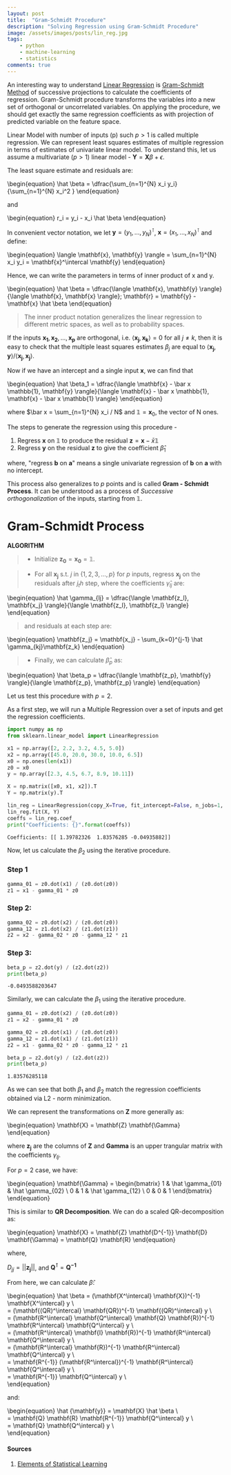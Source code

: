 ```yaml
---
layout: post
title:  "Gram-Schmidt Procedure"
description: "Solving Regression using Gram-Schmidt Procedure"
image: /assets/images/posts/lin_reg.jpg
tags:
    - python
    - machine-learning
    - statistics
comments: true
---
```


An interesting way to understand [Linear Regression](https://en.wikipedia.org/wiki/Linear_regression) is [Gram-Schmidt Method](https://en.wikipedia.org/wiki/Gram%E2%80%93Schmidt_process) of successive projections to calculate the coefficients of regression. Gram-Schmidt procedure transforms the variables into a new set of orthogonal or uncorrelated variables. On applying the procedure, we should get exactly the same regression coefficients as with projection of predicted variable on the feature space.

Linear Model with number of inputs (p) such $p > 1$ is called multiple regression. We can represent least squares estimates of multiple regression in terms of estimates of univariate linear model. To understand this, let us assume a multivariate $(p > 1)$ linear model - $\mathbf{Y} = \mathbf{X}\beta + \epsilon$.

The least square estimate and residuals are:

\begin{equation}
\hat \beta = \dfrac{\sum_{n=1}^{N} x_i y_i}{\sum_{n=1}^{N} x_i^2 }
\end{equation}

and

\begin{equation}
r_i = y_i - x_i \hat \beta
\end{equation}

In convenient vector notation, we let $\mathbf{y} = (y_1, ..., y_N)^\intercal$, $\mathbf{x} = (x_1, ..., x_N)^\intercal$ and define:

\begin{equation}
\langle \mathbf{x}, \mathbf{y} \rangle = \sum_{n=1}^{N} x_i y_i = \mathbf{x}^\intercal \mathbf{y}
\end{equation}

Hence, we can write the parameters in terms of inner product of x and y.

\begin{equation}
\hat \beta = \dfrac{\langle \mathbf{x}, \mathbf{y} \rangle}{\langle \mathbf{x}, \mathbf{x} \rangle};
\mathbf{r} = \mathbf{y} - \mathbf{x} \hat \beta
\end{equation}


> The inner product notation generalizes the linear regression to different metric spaces, as well as to probability spaces.


If the inputs $\mathbf{x_1}, \mathbf{x_2}, ..., \mathbf{x_p}$ are orthogonal, i.e. $\langle \mathbf{x_j}, \mathbf{x_k} \rangle = 0$ for all $j \neq k$, then it is easy to check that the multiple least squares estimates $\beta_j$ are equal to $\langle \mathbf{x_j}, \mathbf{y} \rangle / \langle \mathbf{x_j}, \mathbf{x_j} \rangle$.

Now if we have an intercept and a single input $\mathbf{x}$, we can find that

\begin{equation}
\hat \beta_1 = \dfrac{\langle \mathbf{x} - \bar x \mathbb{1}, \mathbf{y} \rangle}{\langle \mathbf{x} - \bar x \mathbb{1}, \mathbf{x} - \bar x \mathbb{1} \rangle}
\end{equation}

where $\bar x = \sum_{n=1}^{N} x_i / N$ and $\mathbb{1} = \mathbf{x}_0$, the vector of N ones.

The steps to generate the regression using this procedure -

1. Regress $\mathbf{x}$ on $\mathbb{1}$ to produce the residual $\mathbf{z} = \mathbf{x} - \bar x \mathbb{1}$
2. Regress $\mathbf{y}$ on the residual $\mathbf{z}$ to give the coefficient $\hat \beta_1$

where, "regress $\mathbf{b}$ on $\mathbf{a}$" means a single univariate regression of $\mathbf{b}$ on $\mathbf{a}$ with no intercept.

This process also generalizes to $p$ points and is called **Gram - Schmidt Process**. It can be understood as a process of *Successive orthogonalization* of the inputs, starting from $\mathbb{1}$.

# Gram-Schmidt Process

**ALGORITHM**

> - Initialize $\mathbf{z_0} = \mathbf{x_0} = \mathbb{1}$.

> - For all $\mathbf{x_j}$ s.t. $j$ in $\{1, 2, 3, ..., p\}$ for $p$ inputs, regress $\mathbf{x_j}$ on the residuals after $j_th$ step, where the coefficients $\hat \gamma_{lj}$ are:

\begin{equation}
\hat \gamma_{lj} = \dfrac{\langle \mathbf{z_l}, \mathbf{x_j} \rangle}{\langle \mathbf{z_l}, \mathbf{z_l} \rangle}
\end{equation}

> and residuals at each step are:

\begin{equation}
\mathbf{z_j} = \mathbf{x_j} - \sum_{k=0}^{j-1} \hat \gamma_{kj}\mathbf{z_k}
\end{equation}

> - Finally, we can calculate $\hat \beta_p$ as:

\begin{equation}
\hat \beta_p = \dfrac{\langle \mathbf{z_p}, \mathbf{y} \rangle}{\langle \mathbf{z_p}, \mathbf{z_p} \rangle}
\end{equation}

Let us test this procedure with $p = 2$.

As a first step, we will run a Multiple Regression over a set of inputs and get the regression coefficients.


```python
import numpy as np
from sklearn.linear_model import LinearRegression
```


```python
x1 = np.array([2, 2.2, 3.2, 4.5, 5.0])
x2 = np.array([45.0, 20.0, 30.0, 10.0, 6.5])
x0 = np.ones(len(x1))
z0 = x0
y = np.array([2.3, 4.5, 6.7, 8.9, 10.11])

X = np.matrix([x0, x1, x2]).T
Y = np.matrix(y).T

lin_reg = LinearRegression(copy_X=True, fit_intercept=False, n_jobs=1, normalize=False)
lin_reg.fit(X, Y)
coeffs = lin_reg.coef_
print("Coefficients: {}".format(coeffs))
```

    Coefficients: [[ 1.39782326  1.83576285 -0.04935882]]


Now, let us calculate the $\beta_2$ using the iterative procedure.

### Step 1


```python
gamma_01 = z0.dot(x1) / (z0.dot(z0))
z1 = x1 - gamma_01 * z0
```

### Step 2:


```python
gamma_02 = z0.dot(x2) / (z0.dot(z0))
gamma_12 = z1.dot(x2) / (z1.dot(z1))
z2 = x2 - gamma_02 * z0 - gamma_12 * z1
```

### Step 3:


```python
beta_p = z2.dot(y) / (z2.dot(z2))
print(beta_p)
```

    -0.0493588203647


Similarly, we can calculate the $\beta_1$ using the iterative procedure.


```python
gamma_01 = z0.dot(x2) / (z0.dot(z0))
z1 = x2 - gamma_01 * z0

gamma_02 = z0.dot(x1) / (z0.dot(z0))
gamma_12 = z1.dot(x1) / (z1.dot(z1))
z2 = x1 - gamma_02 * z0 - gamma_12 * z1

beta_p = z2.dot(y) / (z2.dot(z2))
print(beta_p)
```

    1.83576285118


As we can see that both $\beta_1$ and $\beta_2$ match the regression coefficients obtained via L2 - norm minimization.

We can represent the transformations on $\mathbf{Z}$ more generally as:

\begin{equation}
\mathbf{X} = \mathbf{Z} \mathbf{\Gamma}
\end{equation}

where $\mathbf{z_j}$ are the columns of $\mathbf{Z}$ and $\mathbf{Gamma}$ is an upper trangular matrix with the coefficients $\gamma_{lj}$.

For $p=2$ case, we have:

\begin{equation}
\mathbf{\Gamma} =
  \begin{bmatrix}
    1 & \hat \gamma_{01} & \hat \gamma_{02} \\
    0 & 1 & \hat \gamma_{12} \\
    0 & 0 & 1
  \end{bmatrix}
\end{equation}

This is similar to **QR Decomposition**. We can do a scaled QR-decomposition as:

\begin{equation}
\mathbf{X} = \mathbf{Z} \mathbf{D^{-1}} \mathbf{D} \mathbf{\Gamma} = \mathbf{Q} \mathbf{R}
\end{equation}

where,

$D_{jj} = ||\mathbf{z_j}||$, and
$\mathbf{Q^\intercal} = \mathbf{Q^{-1}}$

From here, we can calculate $\hat \beta$:

\begin{equation}
\hat \beta = (\mathbf{X^\intercal} \mathbf{X})^{-1} \mathbf{X^\intercal} y \\\
    = (\mathbf{(QR)^\intercal} \mathbf{QR})^{-1} \mathbf{(QR)^\intercal} y \\\
    = (\mathbf{R^\intercal} \mathbf{Q^\intercal} \mathbf{Q} \mathbf{R})^{-1} \mathbf{R^\intercal} \mathbf{Q^\intercal} y \\\
    = (\mathbf{R^\intercal} \mathbf{I} \mathbf{R})^{-1} \mathbf{R^\intercal} \mathbf{Q^\intercal} y \\\
    = (\mathbf{R^\intercal} \mathbf{R})^{-1} \mathbf{R^\intercal} \mathbf{Q^\intercal} y \\\
    = \mathbf{R^{-1}} (\mathbf{R^\intercal})^{-1} \mathbf{R^\intercal} \mathbf{Q^\intercal} y \\\
    = \mathbf{R^{-1}}  \mathbf{Q^\intercal} y \\\
\end{equation}


and:


\begin{equation}
\hat {\mathbf{y}} = \mathbf{X} \hat \beta \\\
    = \mathbf{Q} \mathbf{R} \mathbf{R^{-1}} \mathbf{Q^\intercal} y \\\
    = \mathbf{Q} \mathbf{Q^\intercal} y \\\
\end{equation}




#### Sources

1. [Elements of Statistical Learning](https://www.amazon.com/Elements-Statistical-Learning-Prediction-Statistics/dp/0387848576)
